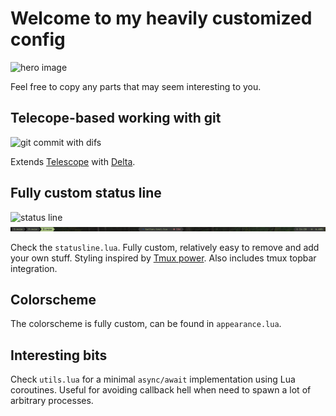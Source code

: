 # Welcome to my heavily customized config

![hero image](hero.png)

Feel free to copy any parts that may seem interesting to you.

## Telecope-based working with git

![git commit with difs](commit-diff.png)

Extends [Telescope](https://github.com/nvim-telescope/telescope.nvim) with [Delta](https://github.com/dandavison/delta).

## Fully custom status line

![status line](statusline-botom.png)
![status line](statusline-top.png)

Check the `statusline.lua`. Fully custom, relatively easy to remove and add your own stuff. Styling inspired by [Tmux power](https://github.com/wfxr/tmux-power). Also includes tmux topbar integration.

## Colorscheme

The colorscheme is fully custom, can be found in `appearance.lua`.

## Interesting bits

Check `utils.lua` for a minimal `async/await` implementation using Lua coroutines. Useful for avoiding callback hell when need to spawn a lot of arbitrary processes.
